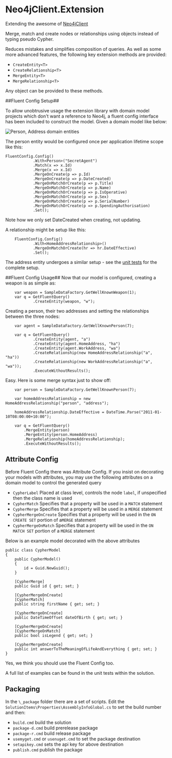 # Neo4jClient.Extension #

Extending the awesome of [Neo4jClient](https://github.com/Readify/Neo4jClient)

Merge, match and create nodes or relationships using objects instead of typing pseudo Cypher.

Reduces mistakes and simplifies composition of queries. As well as some more advanced features, the following key extension methods are provided:

* `CreateEntity<T>`
* `CreateRelationship<T>`
* `MergeEntity<T>`
* `MergeRelationship<T>`

Any object can be provided to these methods. 

##Fluent Config Setup##

To allow unobtrusive usage the extension library with domain model projects which don't want a reference to Neo4j, a fluent config interface has been included to construct the model. Given a domain model like below:

![Person, Address domain entities](https://raw.githubusercontent.com/simonpinn/Neo4jClient.Extension/master/docs/images/TestDataDiagram.png)

The person entity would be configured once per application lifetime scope like this: 

	FluentConfig.Config()
                .With<Person>("SecretAgent")
                .Match(x => x.Id)
                .Merge(x => x.Id)
                .MergeOnCreate(p => p.Id)
                .MergeOnCreate(p => p.DateCreated)
                .MergeOnMatchOrCreate(p => p.Title)
                .MergeOnMatchOrCreate(p => p.Name)
                .MergeOnMatchOrCreate(p => p.IsOperative)
                .MergeOnMatchOrCreate(p => p.Sex)
                .MergeOnMatchOrCreate(p => p.SerialNumber)
                .MergeOnMatchOrCreate(p => p.SpendingAuthorisation)
                .Set();

Note how we only set DateCreated when creating, not updating.

A relationship might be setup like this:

		FluentConfig.Config()
                .With<HomeAddressRelationship>()
                .MergeOnMatchOrCreate(hr => hr.DateEffective)
                .Set();

The address entity undergoes a similar setup - see the [unit tests](https://github.com/simonpinn/Neo4jClient.Extension/blob/master/test/Neo4jClient.Extension.Test.Common/Neo/NeoConfig.cs) for the complete setup.

##Fluent Config Usage##
Now that our model is configured, creating a weapon is as simple as:

		var weapon = SampleDataFactory.GetWellKnownWeapon(1);
    	var q = GetFluentQuery()
                .CreateEntity(weapon, "w");

Creating a person, their two addresses and setting the relationships between the three nodes:

		var agent = SampleDataFactory.GetWellKnownPerson(7);

        var q = GetFluentQuery()
                .CreateEntity(agent, "a")
                .CreateEntity(agent.HomeAddress, "ha")
                .CreateEntity(agent.WorkAddress, "wa")
                .CreateRelationship(new HomeAddressRelationship("a", "ha"))
                .CreateRelationship(new WorkAddressRelationship("a", "wa"));
        		.ExecuteWithoutResults();

Easy. Here is some merge syntax just to show off:

		var person = SampleDataFactory.GetWellKnownPerson(7);

        var homeAddressRelationship = new HomeAddressRelationship("person", "address");

        homeAddressRelationship.DateEffective = DateTime.Parse("2011-01-10T08:00:00+10:00");

        var q = GetFluentQuery()
            .MergeEntity(person)
            .MergeEntity(person.HomeAddress)
            .MergeRelationship(homeAddressRelationship);
			.ExecuteWithoutResults();

## Attribute Config ##
Before Fluent Config there was Attribute Config. If you insist on decorating your models with attributes, you may use the following attributes on a domain model to control the generated query

* `CypherLabel` Placed at class level, controls the node `label`, if unspecified then the class name is used
* `CypherMatch` Specifies that a property will be used in a `MATCH` statement
* `CypherMerge` Specifies that a property will be used in a `MERGE` statement
* `CypherMergeOnCreate` Specifies that a property will be used in the `ON CREATE SET` portion of a`MERGE` statement
* `CypherMergeOnMatch` Specifies that a property will be used in the `ON MATCH SET` portion of a `MERGE` statement

Below is an example model decorated with the above attributes

    public class CypherModel
    {
        public CypherModel()
        {
            id = Guid.NewGuid();
        }

        [CypherMerge]
        public Guid id { get; set; }

        [CypherMergeOnCreate]
        [CypherMatch]
        public string firstName { get; set; }
        
        [CypherMergeOnCreate]
        public DateTimeOffset dateOfBirth { get; set; }
        
        [CypherMergeOnCreate]
        [CypherMergeOnMatch]
        public bool isLegend { get; set; }
        
        [CypherMergeOnCreate]
        public int answerToTheMeaningOfLifeAndEverything { get; set; }
    }

Yes, we think you should use the Fluent Config too.

A full list of examples can be found in the unit tests within the solution.


## Packaging ##
In the `\_package` folder there are a set of scripts. Edit the `SolutionItems\Properties\AssemblyInfoGlobal.cs` to set the build number and then:

* `build.cmd` build the solution
* `package-d.cmd` build prerelease package
* `package-r.cmd` build release package
* `usemyget.cmd` or `usenuget.cmd` to set the package destination
* `setapikey.cmd` sets the api key for above destination
* `publish.cmd` publish the package 